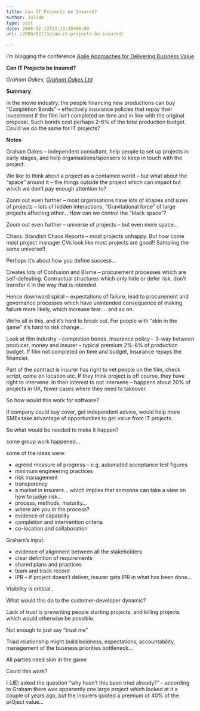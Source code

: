```yaml
---
title: Can IT Projects be Insured?
author: Julian
type: post
date: 2008-02-13T13:13:30+00:00
url: /2008/02/13/can-it-projects-be-insured/

---
```

I’m blogging the conference [Agile Approaches for Delivering Business Value][1]

**Can IT Projects be Insured?**

_Graham Oakes, [Graham Oakes Ltd][2]_

**Summary**

In the movie industry, the people financing new productions can buy &#8220;Completion Bonds&#8221; &#8211; effectively insurance policies that repay their investment if the film isn&#8217;t completed on time and in line with the original proposal. Such bonds cost perhaps 2-6% of the total production budget. Could we do the same for IT projects?

<!--more-->

**Notes**

Graham Oakes – independent consultant, help people to set up projects in early stages, and help organisations/sponsors to keep in touch with the project.

We like to think about a project as a contained world – but what about the “space” around it – the things outside the project which can impact but which we don’t pay enough attention to?

Zoom out even further – most organisations have lots of shapes and sizes of projects – lots of hidden interactions. “Gravitational force” of large projects affecting other… How can we control the “black space”?

Zoom out even further – universe of projects – but even more space…

Chaos. Standish Chaos Reports – most projects unhappy. But how come most project manager CVs look like most projects are good!! Sampling the same universe!!

Perhaps it’s about how you define success…

Creates lots of Confusion and Blame – procurement processes which are self-defeating. Contractual structures which only hide or defer risk, don’t transfer it in the way that is intended.

Hence downward spiral – expectations of failure, lead to procurement and governance processes which have unintended consequence of making failure more likely, which increase fear…. and so on.

We’re all in this, and it’s hard to break out. For people with “skin in the game” it’s hard to risk change…

Look at film industry – completion bonds. Insurance policy – 3–way between producer, money and insurer – typical premium 2%-6% of production budget. If film not completed on time and budget, insurance repays the financier.

Part of the contract is insurer has right to vet people on the film, check script, come on location etc. If they think project is off course, they have right to intervene. In their interest to not intervene – happens about 20% of projects in UK, fewer cases where they need to takeover.

So how would this work for software?

If company could buy cover, get independent advice, would help more SMEs take advantage of opportunities to get value from IT projects.

So what would be needed to make it happen?

some group work happened…

some of the ideas were:

  * agreed measure of progress – e.g. automated acceptance test figures
  * minimum engineering practices
  * risk management
  * transparency
  * a market in insurers… which implies that someone can take a view on how to judge risk…
  * process, methods, maturity…
  * where are you in the process?
  * evidence of capability
  * completion and intervention criteria
  * co-location and collaboration

Graham’s input:

  * evidence of alignment between all the stakeholders
  * clear definition of requirements
  * shared plans and practices
  * team and track record
  * IPR – if project doesn’t deliver, insurer gets IPR in what has been done…

<p dir="ltr">
  Visibility is critical…
</p>

<p dir="ltr">
  What would this do to the customer-developer dynamic?
</p>

<p dir="ltr">
  Lack of trust is preventing people starting projects, and killing projects which would otherwise be possible.
</p>

<p dir="ltr">
  Not enough to just say “trust me”
</p>

<p dir="ltr">
  Triad relationship might build boldness, expectations, accountability, management of the business priorities bottleneck…
</p>

<p dir="ltr">
  All parties need skin in the game
</p>

Could this work?<ins datetime="2008-02-13T20:06:05+00:00"></p> 


  <p dir="ltr">
    I (JE) asked the question &#8220;why hasn&#8217;t this been tried already?&#8221; &#8211; according to Graham there was apparently one large project which looked at it a couple of years ago, but the insurers quoted a premium of 40% of the prOject value&#8230;
  </p>



  <p>
    </ins>
  </p>

 [1]: https://www.unicom.co.uk/product_detail.asp?prdid=1547
 [2]: https://www.grahamoakes.co.uk/